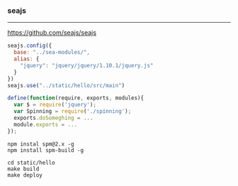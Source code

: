 ### seajs
---
https://github.com/seajs/seajs

```js
seajs.config({
  base: "../sea-modules/",
  alias: {
    "jquery": "jquery/jquery/1.10.1/jquery.js"
  }
})
seajs.use("../static/hello/src/main")

define(function(require, exports, modules){
  var $ = require('jquery');
  var Spinning = require('./spinning');
  exports.doSomeghing = ...
  module.exports = ...
});
```

```
npm instal spm@2.x -g
npm install spm-build -g

cd static/hello
make build
make deploy
```

```
```


